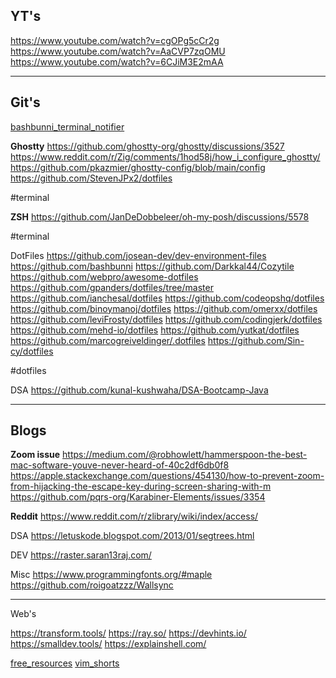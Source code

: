 ## YT's

https://www.youtube.com/watch?v=cgOPg5cCr2g
https://www.youtube.com/watch?v=AaCVP7zqOMU
https://www.youtube.com/watch?v=6CJiM3E2mAA

---
## Git's

[bashbunni_terminal_notifier](https://gist.github.com/bashbunni/f6b04fc4703903a71ce9f70c58345106)

**Ghostty**
https://github.com/ghostty-org/ghostty/discussions/3527
https://www.reddit.com/r/Zig/comments/1hod58j/how_i_configure_ghostty/
https://github.com/pkazmier/ghostty-config/blob/main/config
https://github.com/StevenJPx2/dotfiles

#terminal 

**ZSH**
https://github.com/JanDeDobbeleer/oh-my-posh/discussions/5578

#terminal


DotFiles
https://github.com/josean-dev/dev-environment-files 
https://github.com/bashbunni
https://github.com/Darkkal44/Cozytile
https://github.com/webpro/awesome-dotfiles
https://github.com/gpanders/dotfiles/tree/master
https://github.com/ianchesal/dotfiles
https://github.com/codeopshq/dotfiles
https://github.com/binoymanoj/dotfiles
https://github.com/omerxx/dotfiles
https://github.com/leviFrosty/dotfiles
https://github.com/codingjerk/dotfiles
https://github.com/mehd-io/dotfiles
https://github.com/yutkat/dotfiles
https://github.com/marcogreiveldinger/.dotfiles
https://github.com/Sin-cy/dotfiles

#dotfiles  


DSA
https://github.com/kunal-kushwaha/DSA-Bootcamp-Java

---

## Blogs

**Zoom issue**
https://medium.com/@robhowlett/hammerspoon-the-best-mac-software-youve-never-heard-of-40c2df6db0f8
https://apple.stackexchange.com/questions/454130/how-to-prevent-zoom-from-hijacking-the-escape-key-during-screen-sharing-with-m
https://github.com/pqrs-org/Karabiner-Elements/issues/3354

**Reddit**
https://www.reddit.com/r/zlibrary/wiki/index/access/


DSA
https://letuskode.blogspot.com/2013/01/segtrees.html


DEV
https://raster.saran13raj.com/


Misc
https://www.programmingfonts.org/#maple
https://github.com/roigoatzzz/Wallsync

---

Web's

https://transform.tools/
https://ray.so/
https://devhints.io/
https://smalldev.tools/
https://explainshell.com/

[free_resources](https://freedium.cfd/https%3A%2F%2Fmedium.com%2F%40dev.shefali7%2F100-free-resources-every-web-developer-must-try-2fa9fa499ef5%3Fsource%3Demail-f55e20219663-1715403283605-digest.reader-d1baaa8417a4-2fa9fa499ef5----0-99------------------49eecb04_6275_4777_ba35_a6f1bdd3fe96-1)
[vim_shorts](https://freedium.cfd/https%3A%2F%2Fmedium.com%2F%40sebastiancarlos%2F50-vim-mode-tips-for-ide-users-f7b525a794b3%3Fsource%3Demail-f55e20219663-1717307780365-digest.reader-d0b105d10f0a-f7b525a794b3----0-102------------------64b30a5d_4964_40b9_b674_80513292f7cb-1)